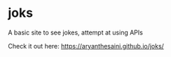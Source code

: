 # joks
A basic site to see jokes, attempt at using APIs

Check it out here: https://aryanthesaini.github.io/joks/
